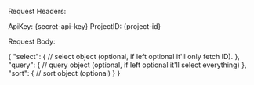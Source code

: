 Request Headers: 

ApiKey: {secret-api-key}
ProjectID: {project-id}

Request Body:

{
    "select": {
        // select object  (optional, if left optional it'll only fetch ID). 
    },
    "query": {
        // query object (optional, if left optional it'll select everything)
    },
    "sort": {
        // sort object (optional)
    }
}